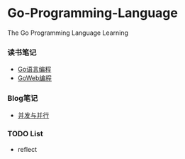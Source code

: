 # Go-Programming-Language

The Go Programming Language Learning

### 读书笔记
* [Go语言编程](/Book/Go语言编程)
* [GoWeb编程](/Book/GoWeb编程)

### Blog笔记
* [并发与并行](/Blog/并发与并行.md)

### TODO List
* reflect



